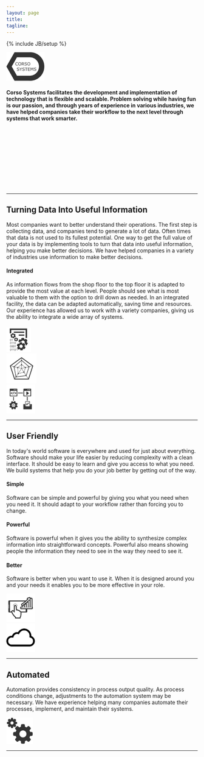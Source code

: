 ```yaml
---
layout: page
title: 
tagline: 
---
```

{% include JB/setup %}

<img src="img/logo.png" width="100px">

<div class="row">
  <div class="col-md-2"><p> </p></div>
  <div class="col-md-8">
<h4>Corso Systems facilitates the development and implementation of technology that is flexible and scalable. Problem solving while having fun is our passion, and through years of experience in various industries, we have helped companies take their workflow to the next level through systems that work smarter.</h4>
</div>
</div>
<div class="row" style="margin-top: 10px;">
<div class="col-md-4"></div>
    <div class="col-md-1">
      <i class="fa fa-bar-chart hdrIcon" style="font-size:32px;padding-right:10px;"></i>
    </div>
    <div class="col-md-1">
      <i class="fa fa-wrench hdrIcon" style="font-size:32px;padding-right:10px;"></i>
    </div>
    <div class="col-md-1">
      <i class="fa fa-hdd-o hdrIcon" style="font-size:32px;padding-right:10px;"></i>
    </div>
    <div class="col-md-1">
      <i class="fa fa-globe hdrIcon" style="font-size:32px;padding-right:10px;"></i>
    </div>
  </div>

<hr>
<div class="row">
  <div class="col-md-2"><p> </p></div>
  <div class="col-md-8">
  <h2 style="text-align: left;">Turning Data Into Useful Information </h2>
  <p style="text-align: left;"> Most companies want to better understand their operations. The first step is collecting data, and companies tend to generate a lot of data. Often times that data is not used to its fullest potential. One way to get the full value of  your data is by implementing tools to turn that data into useful information, helping you make better decisions. We have helped companies in a variety of industries use information to make better decisions.</p>


<h4 style="text-align: left;">Integrated</h4>
<p style="text-align: left;">As information flows from the shop floor to the top floor it is adapted to  provide the most value at each level. People should see what is most valuable to them  with the option to drill down as needed. In an integrated facility, the data can be adapted automatically, saving time and resources. Our experience has allowed us to work with a variety companies, giving us the ability to integrate a wide array of systems.</p>

<div class="row">
<div class="col-md-2 col-md-offset-3" style="padding-top:5px;">
<img src="img/datareport.svg" width="65px">
</div>

<div class="col-md-2">
<img src="img/radar.svg" width="80px">
</div>

<div class="col-md-2">
<img src="img/integration.svg" width="75px">
</div>


</div>
<hr>



<h2 style="text-align: left;">User Friendly</h2>
  <p style="text-align: left;">In today's world software is everywhere and used for just about everything. Software should make your life easier by reducing complexity with a clean interface. It should be easy to learn and give you access to what you need. We build systems that help you do your job better by getting out of the way.</p>

<h4 style="text-align: left;">Simple</h4>
<p style="text-align: left;">Software can be simple and powerful by giving you what you need when you need it. It should adapt to your workflow rather than forcing you to change.</p>

<h4 style="text-align: left;">Powerful</h4>
<p style="text-align: left;">Software is powerful when it gives you the ability to synthesize complex information into straightforward concepts. Powerful also means showing people the information they need to see in the way they need to see it.</p>

<h4 style="text-align: left;">Better</h4>
<p style="text-align: left;">Software is better when you want to use it. When it is designed around you and your needs it enables you to be more effective in your role.</p>

<div class="row">
<div class="col-md-3 col-md-offset-3">
<img src="img/phonestock.svg" width="75px">
</div>

<div class="col-md-3">
<img src="img/cloud.svg" width="75px">

</div>
</div>

<hr>

<h2 style="text-align: left;">Automated</h2>
<p style="text-align: left;">Automation provides consistency in process output quality. As process conditions change, adjustments to the automation system may be necessary. We have experience helping many companies automate their processes, implement, and maintain their systems.</p>

<img src="img/gear.svg" width="70px">
<hr>


<!--Javascript-->

<script src="http://code.jquery.com/jquery-latest.min.js"></script>
<script src="http://ajax.googleapis.com/ajax/libs/jquery/1.10.2/jquery.min.js"></script>﻿
<script src="js/bootstrap.js"></script>